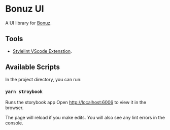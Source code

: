 # Bonuz UI

A UI library for [Bonuz](https://bonuz.market).

## Tools

- [Stylelint VScode Extenstion](https://marketplace.visualstudio.com/items?itemName=stylelint.vscode-stylelint).

## Available Scripts

In the project directory, you can run:

### `yarn stroybook`

Runs the storybook app
Open [http://localhost:6006](http://localhost:6006) to view it in the browser.

The page will reload if you make edits.
You will also see any lint errors in the console.
